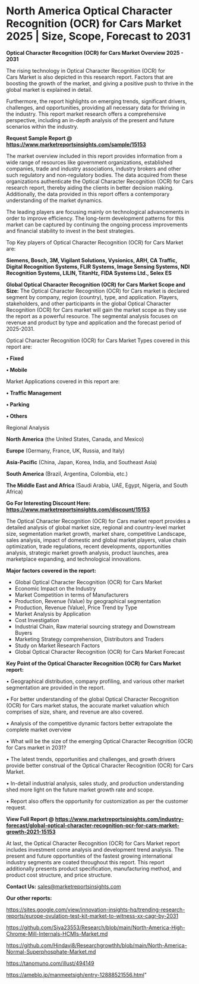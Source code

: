 # North America Optical Character Recognition (OCR) for Cars Market 2025 | Size, Scope, Forecast to 2031

<Strong> Optical Character Recognition (OCR) for Cars Market Overview 2025 - 2031</strong>

The rising technology in Optical Character Recognition (OCR) for Cars Market is also depicted in this research report. Factors that are boosting the growth of the market, and giving a positive push to thrive in the global market is explained in detail.

Furthermore, the report highlights on emerging trends, significant drivers, challenges, and opportunities, providing all necessary data for thriving in the industry. This report market research offers a comprehensive perspective, including an in-depth analysis of the present and future scenarios within the industry.

<strong>Request Sample Report @ <a href=https://www.marketreportsinsights.com/sample/15153>https://www.marketreportsinsights.com/sample/15153</a></strong>

The market overview included in this report provides information from a wide range of resources like government organizations, established companies, trade and industry associations, industry brokers and other such regulatory and non-regulatory bodies. The data acquired from these organizations authenticate the Optical Character Recognition (OCR) for Cars research report, thereby aiding the clients in better decision making. Additionally, the data provided in this report offers a contemporary understanding of the market dynamics.

The leading players are focusing mainly on technological advancements in order to improve efficiency. The long-term development patterns for this market can be captured by continuing the ongoing process improvements and financial stability to invest in the best strategies.

Top Key players of Optical Character Recognition (OCR) for Cars Market are:

<strong>Siemens, Bosch, 3M, Vigilant Solutions, Vysionics, ARH, CA Traffic, Digital Recognition Systems, FLIR Systems, Image Sensing Systems, NDI Recognition Systems, LILIN, TitanHz, FIDA Systems Ltd., Selex ES</strong>

<strong><b>Global Optical Character Recognition (OCR) for Cars Market Scope and Size:</b></strong>
The Optical Character Recognition (OCR) for Cars market is declared segment by company, region (country), type, and application. Players, stakeholders, and other participants in the global Optical Character Recognition (OCR) for Cars market will gain the market scope as they use the report as a powerful resource. The segmental analysis focuses on revenue and product by type and application and the forecast period of 2025-2031.

Optical Character Recognition (OCR) for Cars Market Types covered in this report are:

<strong>• Fixed

• Mobile</strong>

Market Applications covered in this report are:

<strong>• Traffic Management

• Parking

• Others</strong> 

Regional Analysis

<strong>North America</strong> (the United States, Canada, and Mexico)

<strong>Europe</strong> (Germany, France, UK, Russia, and Italy)

<strong>Asia-Pacific</strong> (China, Japan, Korea, India, and Southeast Asia)

<strong>South America</strong> (Brazil, Argentina, Colombia, etc.)

<strong>The Middle East and Africa</strong> (Saudi Arabia, UAE, Egypt, Nigeria, and South Africa)

<strong>Go For Interesting Discount Here: <a href=https://www.marketreportsinsights.com/discount/15153>https://www.marketreportsinsights.com/discount/15153</a></strong>

The Optical Character Recognition (OCR) for Cars market report provides a detailed analysis of global market size, regional and country-level market size, segmentation market growth, market share, competitive Landscape, sales analysis, impact of domestic and global market players, value chain optimization, trade regulations, recent developments, opportunities analysis, strategic market growth analysis, product launches, area marketplace expanding, and technological innovations.

<strong><b>Major factors covered in the report:</b></strong>
<ul>
  <li>Global Optical Character Recognition (OCR) for Cars Market </li>
  <li>Economic Impact on the Industry</li>
  <li>Market Competition in terms of Manufacturers</li>
  <li>Production, Revenue (Value) by geographical segmentation</li>
  <li>Production, Revenue (Value), Price Trend by Type</li>
  <li>Market Analysis by Application</li>
  <li>Cost Investigation</li>
  <li>Industrial Chain, Raw material sourcing strategy and Downstream Buyers</li>
  <li>Marketing Strategy comprehension, Distributors and Traders</li>
  <li>Study on Market Research Factors</li>
  <li>Global Optical Character Recognition (OCR) for Cars Market Forecast</li>
</ul>

<strong><b>Key Point of the Optical Character Recognition (OCR) for Cars Market report:</b></strong>

• Geographical distribution, company profiling, and various other market segmentation are provided in the report.

• For better understanding of the global Optical Character Recognition (OCR) for Cars market status, the accurate market valuation which comprises of size, share, and revenue are also covered.

• Analysis of the competitive dynamic factors better extrapolate the complete market overview

• What will be the size of the emerging Optical Character Recognition (OCR) for Cars market in 2031?

• The latest trends, opportunities and challenges, and growth drivers provide better construal of the Optical Character Recognition (OCR) for Cars Market.

• In-detail industrial analysis, sales study, and production understanding shed more light on the future market growth rate and scope.

• Report also offers the opportunity for customization as per the customer request.

<strong><b>View Full Report @ <a href=https://www.marketreportsinsights.com/industry-forecast/global-optical-character-recognition-ocr-for-cars-market-growth-2021-15153>https://www.marketreportsinsights.com/industry-forecast/global-optical-character-recognition-ocr-for-cars-market-growth-2021-15153</a></b></strong>


At last, the Optical Character Recognition (OCR) for Cars Market report includes investment come analysis and development trend analysis. The present and future opportunities of the fastest growing international industry segments are coated throughout this report. This report additionally presents product specification, manufacturing method, and product cost structure, and price structure.

<strong>Contact Us:</strong>
sales@marketreportsinsights.com

<strong>Our other reports:</strong>

<a href=https://sites.google.com/view/innovation-insights-hq/trending-research-reports/europe-ovulation-test-kit-market-to-witness-xx-cagr-by-2031>https://sites.google.com/view/innovation-insights-hq/trending-research-reports/europe-ovulation-test-kit-market-to-witness-xx-cagr-by-2031</a>

<a href=https://github.com/Siya23553/Research/blob/main/North-America-High-Chrome-Mill-Internals-HCMIs-Market.md>https://github.com/Siya23553/Research/blob/main/North-America-High-Chrome-Mill-Internals-HCMIs-Market.md</a>

<a href=https://github.com/Hindavi8/Researchgrowthh/blob/main/North-America-Normal-Superphosphate-Market.md>https://github.com/Hindavi8/Researchgrowthh/blob/main/North-America-Normal-Superphosphate-Market.md</a>

<a href=https://tanomuno.com/illust/494149>https://tanomuno.com/illust/494149</a>

<a href=https://ameblo.jp/manmeetsigh/entry-12888521556.html>https://ameblo.jp/manmeetsigh/entry-12888521556.html</a>"
